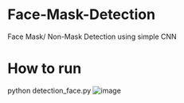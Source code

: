 # Face-Mask-Detection
Face Mask/ Non-Mask Detection using simple CNN


# How to run
python detection_face.py
![image](https://user-images.githubusercontent.com/56392619/143762971-7bfe0479-b95a-4bcd-bb6f-01ca428fbdb4.png)
